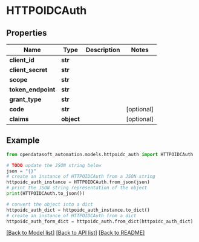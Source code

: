 # HTTPOIDCAuth


## Properties

Name | Type | Description | Notes
------------ | ------------- | ------------- | -------------
**client_id** | **str** |  | 
**client_secret** | **str** |  | 
**scope** | **str** |  | 
**token_endpoint** | **str** |  | 
**grant_type** | **str** |  | 
**code** | **str** |  | [optional] 
**claims** | **object** |  | [optional] 

## Example

```python
from opendatasoft_automation.models.httpoidc_auth import HTTPOIDCAuth

# TODO update the JSON string below
json = "{}"
# create an instance of HTTPOIDCAuth from a JSON string
httpoidc_auth_instance = HTTPOIDCAuth.from_json(json)
# print the JSON string representation of the object
print(HTTPOIDCAuth.to_json())

# convert the object into a dict
httpoidc_auth_dict = httpoidc_auth_instance.to_dict()
# create an instance of HTTPOIDCAuth from a dict
httpoidc_auth_form_dict = httpoidc_auth.from_dict(httpoidc_auth_dict)
```
[[Back to Model list]](../README.md#documentation-for-models) [[Back to API list]](../README.md#documentation-for-api-endpoints) [[Back to README]](../README.md)


